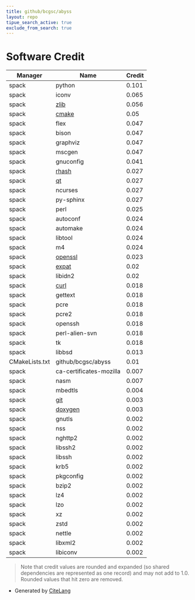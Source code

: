 ```yaml
---
title: github/bcgsc/abyss
layout: repo
tipue_search_active: true
exclude_from_search: true
---
```

# Software Credit

|Manager|Name|Credit|
|-------|----|------|
|spack|python|0.101|
|spack|iconv|0.065|
|spack|[zlib](https://zlib.net)|0.056|
|spack|[cmake](https://www.cmake.org)|0.05|
|spack|flex|0.047|
|spack|bison|0.047|
|spack|graphviz|0.047|
|spack|mscgen|0.047|
|spack|gnuconfig|0.041|
|spack|[rhash](https://sourceforge.net/projects/rhash/)|0.027|
|spack|[qt](https://qt.io)|0.027|
|spack|ncurses|0.027|
|spack|py-sphinx|0.027|
|spack|perl|0.025|
|spack|autoconf|0.024|
|spack|automake|0.024|
|spack|libtool|0.024|
|spack|m4|0.024|
|spack|[openssl](https://www.openssl.org)|0.023|
|spack|[expat](https://libexpat.github.io/)|0.02|
|spack|libidn2|0.02|
|spack|[curl](https://curl.se/)|0.018|
|spack|gettext|0.018|
|spack|pcre|0.018|
|spack|pcre2|0.018|
|spack|openssh|0.018|
|spack|perl-alien-svn|0.018|
|spack|tk|0.018|
|spack|libbsd|0.013|
|CMakeLists.txt|github/bcgsc/abyss|0.01|
|spack|ca-certificates-mozilla|0.007|
|spack|nasm|0.007|
|spack|mbedtls|0.004|
|spack|[git](http://git-scm.com)|0.003|
|spack|[doxygen](https://github.com/doxygen/doxygen/)|0.003|
|spack|gnutls|0.002|
|spack|nss|0.002|
|spack|nghttp2|0.002|
|spack|libssh2|0.002|
|spack|libssh|0.002|
|spack|krb5|0.002|
|spack|pkgconfig|0.002|
|spack|bzip2|0.002|
|spack|lz4|0.002|
|spack|lzo|0.002|
|spack|xz|0.002|
|spack|zstd|0.002|
|spack|nettle|0.002|
|spack|libxml2|0.002|
|spack|libiconv|0.002|


> Note that credit values are rounded and expanded (so shared dependencies are represented as one record) and may not add to 1.0. Rounded values that hit zero are removed.


- Generated by [CiteLang](https://github.com/vsoch/citelang)
